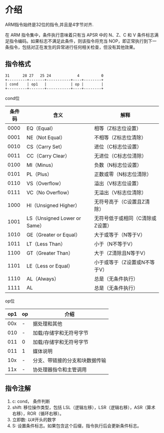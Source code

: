 # 介绍

ARM指令始终是32位的指令,并且是4字节对齐.

在 ARM 指令集中，条件执行意味着只有当 APSR 中的 N、Z、C 和 V 条件标志满足指令编码。如果标志不满足此条件，则该指令将充当 NOP，即正常执行到下一条指令，包括对正在发生的异常进行任何相关检查，但没有其他效果。

## 指令格式

  ```text
  31      28 27   25 24            4          0
  +---------+-------+-----------+----+--------+
  | cond    | op1   |           | op |        |
  +---------+-------+-----------+----+--------+
  ```

cond位

| 条件码 | 含义            | 解释                         |
|-------|----------------|-----------------------------|
| 0000  | EQ（Equal）     | 相等（Z标志位设置）          |
| 0001  | NE（Not Equal） | 不相等（Z标志位清除）        |
| 0010  | CS（Carry Set） | 进位（C标志位设置）          |
| 0011  | CC（Carry Clear）| 无进位（C标志位清除）        |
| 0100  | MI（Minus）     | 负数（N标志位设置）          |
| 0101  | PL（Plus）      | 正数或零（N标志位清除）      |
| 0110  | VS（Overflow）  | 溢出（V标志位设置）          |
| 0111  | VC（No Overflow）| 无溢出（V标志位清除）        |
| 1000  | HI（Unsigned Higher）| 无符号高于（C设置且Z清除）|
| 1001  | LS（Unsigned Lower or Same）| 无符号低于或相同（C清除或Z设置）|
| 1010  | GE（Greater or Equal）| 大于或等于（N等于V）    |
| 1011  | LT（Less Than） | 小于（N不等于V）             |
| 1100  | GT（Greater Than）| 大于（Z清除且N等于V）      |
| 1101  | LE（Less or Equal）| 小于或等于（Z设置或N不等于V）|
| 1110  | AL（Always）    | 总是（无条件执行）           |
| 1111  | AL             | 总是（无条件执行）           |


op位

| op1 | op | 介绍 |
|--|--|--|
| 00x | - | 据处理和其他 |
| 010 | - | 加载/存储字和无符号字节 |
| 011 | 0 | 加载/存储字和无符号字节 |
| 011 | 1 | 媒体说明 |
| 10x | - | 分支、带链接的分支和块数据传输 |
| 11x | - | 协处理器指令和主管调用 |

## 指令注解

1. c: cond， 条件判断
2. shift: 移位操作类型，包括 LSL（逻辑左移），LSR（逻辑右移），ASR（算术右移），ROR（循环右移）。
3. 立即数: 以#开头的数字
4. S: 设置条件标志。如果包含这个后缀，指令执行后会更新条件标志。